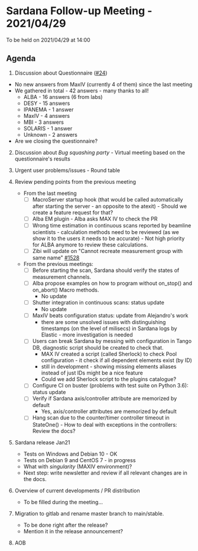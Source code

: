 # Sardana Follow-up Meeting - 2021/04/29

To be held on 2021/04/29 at 14:00

## Agenda

1. Discussion about Questionnaire ([#24](https://github.com/sardana-org/sardana-followup/issues/24))
  - No new answers from MaxIV (currently 4 of them) since the last meeting
  - We gathered in total - 42 answers - many thanks to all!
    - ALBA - 16 answers (6 from labs)
    - DESY - 15 answers
    - IPANEMA - 1 answer
    - MaxIV - 4 answers
    - MBI - 3 answers
    - SOLARIS - 1 answer
    - Unknown - 2 answers
  - Are we closing the questionnaire?
2. Discussion about _Bug squashing party_ - Virtual meeting based on the questionnaire's results
3. Urgent user problems/issues - Round table
4. Review pending points from the previous meeting
    - From the last meeting
        - [ ] MacroServer startup hook (that would be called automatically after starting the server - an opposite to the atexit)
              - Should we create a feature request for that?
        - [ ] Alba EM plugin - Alba asks MAX IV to check the PR
        - [ ] Wrong time estimation in continuous scans reported by beamline scientists - calculation methods need to be reviewed (as we show it to the users
        it needs to be accurate) 
              - Not high priority for ALBA anymore to review these calculations.
        - [ ] Zibi will update on "Cannot recreate measurement group with same name" [#1528](https://github.com/sardana-org/sardana/issues/1528)         
     - From the previous meetings:
        - [ ] Before starting the scan, Sardana should verify the states of measurement channels.
        - [ ] Alba propose examples on how to program without on_stop() and on_abort() Macro methods.
            - No update
        - [ ] Shutter integration in continuous scans: status update
            - No update
        - [ ] MaxIV beats configuration status: update from Alejandro's work
            - there are some unsolved issues with distinguishing timestamps (on the level of milisecs) in Sardana logs by Elastic - more investigation is needed
        - [ ] Users can break Sardana by messing with configuration in Tango DB, diagnostic script should be created to check that.
            - MAX IV created a script (called Sherlock) to check Pool configuration - it check if all dependent elements exist (by ID)
            - still in development - showing missing elements aliases instead of just IDs might be a nice feature
            - Could we add Sherlock script to the plugins catalogue?
        - [ ] Configure CI on buster (problems with test suite on Python 3.6): status update
        - [ ] Verify if Sardana axis/controller attribute are memorized by default
            - Yes, axis/controller attributes are memorized by default
        - [ ] Hang scan due to the counter/timer controller timeout in StateOne() - How to deal with exceptions in the controllers: Review the docs?
    
5. Sardana release Jan21
   - Tests on Windows and Debian 10 - OK
   - Tests on Debian 9 and CentOS 7 - in progress
   - What with _singularity_ (MAXIV environment)?
   - Next step: write newsletter and review if all relevant changes are in the docs.  
    
6. Overview of current developments / PR distribution
    - To be filled during the meeting...
    
7. Migration to gitlab and rename master branch to main/stable.
   - To be done right after the release?
   - Mention it in the release announcement? 
    
8. AOB
